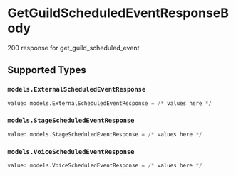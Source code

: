 # GetGuildScheduledEventResponseBody

200 response for get_guild_scheduled_event


## Supported Types

### `models.ExternalScheduledEventResponse`

```python
value: models.ExternalScheduledEventResponse = /* values here */
```

### `models.StageScheduledEventResponse`

```python
value: models.StageScheduledEventResponse = /* values here */
```

### `models.VoiceScheduledEventResponse`

```python
value: models.VoiceScheduledEventResponse = /* values here */
```

